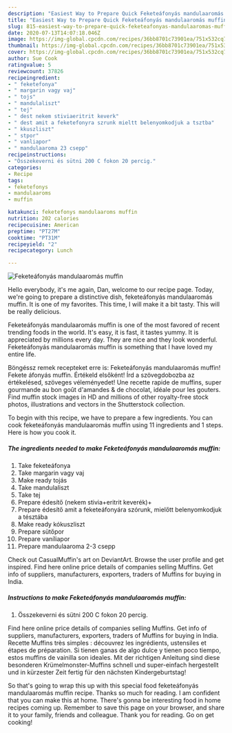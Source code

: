 ```yaml
---
description: "Easiest Way to Prepare Quick Feketeáfonyás mandulaaromás muffin"
title: "Easiest Way to Prepare Quick Feketeáfonyás mandulaaromás muffin"
slug: 815-easiest-way-to-prepare-quick-feketeafonyas-mandulaaromas-muffin
date: 2020-07-13T14:07:18.046Z
image: https://img-global.cpcdn.com/recipes/36bb8701c73901ea/751x532cq70/feketeafonyas-mandulaaromas-muffin-recept-foto.jpg
thumbnail: https://img-global.cpcdn.com/recipes/36bb8701c73901ea/751x532cq70/feketeafonyas-mandulaaromas-muffin-recept-foto.jpg
cover: https://img-global.cpcdn.com/recipes/36bb8701c73901ea/751x532cq70/feketeafonyas-mandulaaromas-muffin-recept-foto.jpg
author: Sue Cook
ratingvalue: 5
reviewcount: 37826
recipeingredient:
- " feketefonya"
- " margarin vagy vaj"
- " tojs"
- " mandulaliszt"
- " tej"
- " dest nekem stiviaeritrit keverk"
- " dest amit a feketefonyra szrunk mieltt belenyomkodjuk a tsztba"
- " kkuszliszt"
- " stpor"
- " vanliapor"
- " mandulaaroma 23 csepp"
recipeinstructions:
- "Összekeverni és sütni 200 C fokon 20 percig."
categories:
- Recipe
tags:
- feketefonys
- mandulaaroms
- muffin

katakunci: feketefonys mandulaaroms muffin 
nutrition: 202 calories
recipecuisine: American
preptime: "PT27M"
cooktime: "PT31M"
recipeyield: "2"
recipecategory: Lunch

---
```



![Feketeáfonyás mandulaaromás muffin](https://img-global.cpcdn.com/recipes/36bb8701c73901ea/751x532cq70/feketeafonyas-mandulaaromas-muffin-recept-foto.jpg)

Hello everybody, it's me again, Dan, welcome to our recipe page. Today, we're going to prepare a distinctive dish, feketeáfonyás mandulaaromás muffin. It is one of my favorites. This time, I will make it a bit tasty. This will be really delicious.

Feketeáfonyás mandulaaromás muffin is one of the most favored of recent trending foods in the world. It's easy, it is fast, it tastes yummy. It is appreciated by millions every day. They are nice and they look wonderful. Feketeáfonyás mandulaaromás muffin is something that I have loved my entire life.

Böngéssz remek recepteket erre is: Feketeáfonyás mandulaaromás muffin! Fekete áfonyás muffin. Értékeld elsőként! Írd a szövegdobozba az értékelésed, szöveges véleményedet! Une recette rapide de muffins, super gourmande au bon goût d&#39;amandes &amp; de chocolat, idéale pour les gouters. Find muffin stock images in HD and millions of other royalty-free stock photos, illustrations and vectors in the Shutterstock collection.


To begin with this recipe, we have to prepare a few ingredients. You can cook feketeáfonyás mandulaaromás muffin using 11 ingredients and 1 steps. Here is how you cook it.

<!--inarticleads1-->

##### The ingredients needed to make Feketeáfonyás mandulaaromás muffin:

1. Take  feketeáfonya
1. Take  margarin vagy vaj
1. Make ready  tojás
1. Take  mandulaliszt
1. Take  tej
1. Prepare  édesítő (nekem stivia+eritrit keverék)+
1. Prepare  édesítő amit a feketeáfonyára szórunk, mielőtt belenyomkodjuk a tésztába
1. Make ready  kókuszliszt
1. Prepare  sütőpor
1. Prepare  vaníliapor
1. Prepare  mandulaaroma 2-3 csepp


Check out CasualMuffin&#39;s art on DeviantArt. Browse the user profile and get inspired. Find here online price details of companies selling Muffins. Get info of suppliers, manufacturers, exporters, traders of Muffins for buying in India. 

<!--inarticleads2-->

##### Instructions to make Feketeáfonyás mandulaaromás muffin:

1. Összekeverni és sütni 200 C fokon 20 percig.


Find here online price details of companies selling Muffins. Get info of suppliers, manufacturers, exporters, traders of Muffins for buying in India. Recette Muffins très simples : découvrez les ingrédients, ustensiles et étapes de préparation. Si tienen ganas de algo dulce y tienen poco tiempo, estos muffins de vainilla son ideales. Mit der richtigen Anleitung sind diese besonderen Krümelmonster-Muffins schnell und super-einfach hergestellt und in kürzester Zeit fertig für den nächsten Kindergeburtstag! 

So that's going to wrap this up with this special food feketeáfonyás mandulaaromás muffin recipe. Thanks so much for reading. I am confident that you can make this at home. There's gonna be interesting food in home recipes coming up. Remember to save this page on your browser, and share it to your family, friends and colleague. Thank you for reading. Go on get cooking!

